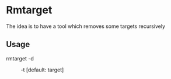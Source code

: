 # Rmtarget
The idea is to have a tool which removes some targets recursively

## Usage
rmtarget -d <DIR> -t <TARGETS> [default: target]

